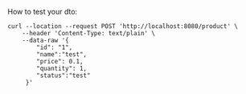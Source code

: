 How to test your dto:

    curl --location --request POST 'http://localhost:8080/product' \
        --header 'Content-Type: text/plain' \
        --data-raw '{
            "id": "1",
            "name":"test",
            "price": 0.1,
            "quantity": 1,
            "status":"test"
         }'